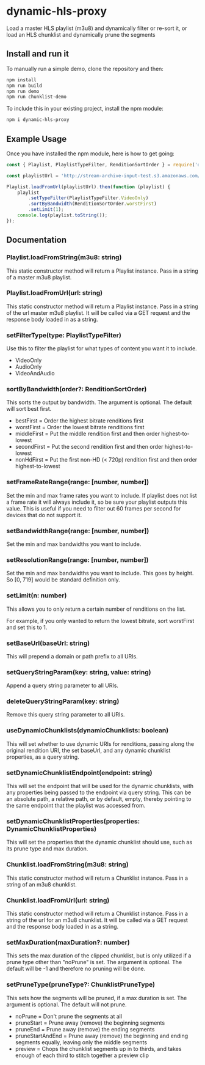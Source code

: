 # dynamic-hls-proxy

Load a master HLS playlist (m3u8) and dynamically filter or re-sort it, or load an HLS chunklist and dynamically prune the segments

## Install and run it

To manually run a simple demo, clone the repository and then:

```bash
npm install
npm run build
npm run demo
npm run chunklist-demo
```

To include this in your existing project, install the npm module:

```bash
npm i dynamic-hls-proxy
```

## Example Usage

Once you have installed the npm module, here is how to get going:

```javascript
const { Playlist, PlaylistTypeFilter, RenditionSortOrder } = require('dynamic-hls-proxy');

const playlistUrl = 'http://stream-archive-input-test.s3.amazonaws.com/output/14ajhmZDE6Wi9ct9_qHDCWeukB15ssKO/playlist.m3u8';

Playlist.loadFromUrl(playlistUrl).then(function (playlist) {
    playlist
        .setTypeFilter(PlaylistTypeFilter.VideoOnly)
        .sortByBandwidth(RenditionSortOrder.worstFirst)
        .setLimit(1);
    console.log(playlist.toString());
});

```

## Documentation

### Playlist.loadFromString(m3u8: string)

This static constructor method will return a Playlist instance. Pass in a string of a master m3u8 playlist.

### Playlist.loadFromUrl(url: string)

This static constructor method will return a Playlist instance. Pass in a string of the url master m3u8 playlist. It will be called via a GET request and the response body loaded in as a string.

### setFilterType(type: PlaylistTypeFilter)

Use this to filter the playlist for what types of content you want it to include.

 - VideoOnly
 - AudioOnly
 - VideoAndAudio

### sortByBandwidth(order?: RenditionSortOrder)

This sorts the output by bandwidth. The argument is optional. The default will sort best first.

 - bestFirst = Order the highest bitrate renditions first
 - worstFirst = Order the lowest bitrate renditions first
 - middleFirst = Put the middle rendition first and then order highest-to-lowest
 - secondFirst = Put the second rendition first and then order highest-to-lowest
 - nonHdFirst = Put the first non-HD (< 720p) rendition first and then order highest-to-lowest

 ### setFrameRateRange(range: [number, number])

Set the min and max frame rates you want to include. If playlist does not list a frame rate it will always include it, so be sure your playlist outputs this value. This is useful if you need to filter out 60 frames per second for devices that do not support it.

### setBandwidthRange(range: [number, number])

Set the min and max bandwidths you want to include.

### setResolutionRange(range: [number, number])

Set the min and max bandwidths you want to include. This goes by height. So [0, 719] would be standard definition only.

### setLimit(n: number)

This allows you to only return a certain number of renditions on the list.

For example, if you only wanted to return the lowest bitrate, sort worstFirst and set this to 1.

### setBaseUrl(baseUrl: string)

This will prepend a domain or path prefix to all URIs.

### setQueryStringParam(key: string, value: string)

Append a query string parameter to all URIs.

### deleteQueryStringParam(key: string)

Remove this query string parameter to all URIs.

### useDynamicChunklists(dynamicChunklists: boolean)

This will set whether to use dynamic URIs for renditions, passing along the original rendition URI, the set baseUrl, and any dynamic chunklist properties, as a query string.

### setDynamicChunklistEndpoint(endpoint: string)

This will set the endpoint that will be used for the dynamic chunklists, with any properties being passed to the endpoint via query string. This can be an absolute path, a relative path, or by default, empty, thereby pointing to the same endpoint that the playlist was accessed from.

### setDynamicChunklistProperties(properties: DynamicChunklistProperties)

This will set the properties that the dynamic chunklist should use, such as its prune type and max duration.

### Chunklist.loadFromString(m3u8: string)

This static constructor method will return a Chunklist instance. Pass in a string of an m3u8 chunklist.

### Chunklist.loadFromUrl(url: string)

This static constructor method will return a Chunklist instance. Pass in a string of the url for an m3u8 chunklist. It will be called via a GET request and the response body loaded in as a string.

### setMaxDuration(maxDuration?: number)

This sets the max duration of the clipped chunklist, but is only utilized if a prune type other than "noPrune" is set. The argument is optional. The default will be -1 and therefore no pruning will be done.

### setPruneType(pruneType?: ChunklistPruneType)

This sets how the segments will be pruned, if a max duration is set. The argument is optional. The default will not prune.

 - noPrune = Don't prune the segments at all
 - pruneStart = Prune away (remove) the beginning segments
 - pruneEnd = Prune away (remove) the ending segments
 - pruneStartAndEnd = Prune away (remove) the beginning and ending segments equally, leaving only the middle segments
 - preview = Chops the chunklist segments up in to thirds, and takes enough of each third to stitch together a preview clip
